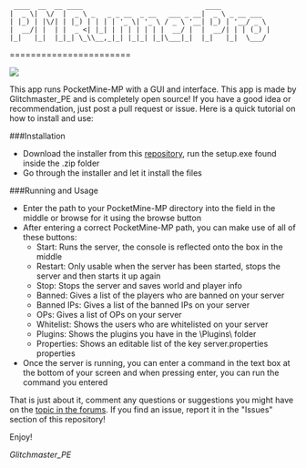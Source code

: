 ```
 ____  __  __ ____                              ____            
|  _ \|  \/  |  _ \ _   _ _ __  _ __   ___ _ __|  _ \ _ __ ___  
| |_) | |\/| | |_) | | | | '_ \| '_ \ / _ \ '__| |_) | '__/ _ \ 
|  __/| |  | |  _ <| |_| | | | | | | |  __/ |  |  __/| | | (_) |
|_|   |_|  |_|_| \_\\__,_|_| |_|_| |_|\___|_|  |_|   |_|  \___/ 

```
                                                                
=======================

![](https://i1.ytimg.com/vi/BBdo1fFCrFU/mqdefault.jpg)

This app runs PocketMine-MP with a GUI and interface. This app is made by Glitchmaster_PE and is completely open source! If you have a good idea or recommendation, just post a pull request or issue. Here is a quick tutorial on how to install and use:

###Installation
- Download the installer from this [repository](https://github.com/Glitchmaster-PE/PMRunnerPro-Installer), run the setup.exe found inside the .zip folder
- Go through the installer and let it install the files
 
###Running and Usage
- Enter the path to your PocketMine-MP directory into the field in the middle or browse for it using the browse button
- After entering a correct PocketMine-MP path, you can make use of all of these buttons:
  - Start: Runs the server, the console is reflected onto the box in the middle
  - Restart: Only usable when the server has been started, stops the server and then starts it up again
  - Stop: Stops the server and saves world and player info
  - Banned: Gives a list of the players who are banned on your server
  - Banned IPs: Gives a list of the banned IPs on your server
  - OPs: Gives a list of OPs on your server
  - Whitelist: Shows the users who are whitelisted on your server
  - Plugins: Shows the plugins you have in the \Plugins\ folder
  - Properties: Shows an editable list of the key server.properties properties
- Once the server is running, you can enter a command in the text box at the bottom of your screen and when pressing enter, you can run the command you entered
 
That is just about it, comment any questions or suggestions you might have on the [topic in the forums](http://forums.pocketmine.net/index.php?threads/pmrunnerpro.1330/). If you find an issue, report it in the "Issues" section of this repository!

Enjoy!

*Glitchmaster_PE*
